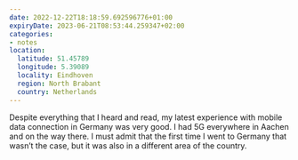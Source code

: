 ```yaml
---
date: 2022-12-22T18:18:59.692596776+01:00
expiryDate: 2023-06-21T08:53:44.259347+02:00
categories:
- notes
location:
  latitude: 51.45789
  longitude: 5.39089
  locality: Eindhoven
  region: North Brabant
  country: Netherlands
---
```


Despite everything that I heard and read, my latest experience with mobile data connection in Germany was very good. I had 5G everywhere in Aachen and on the way there. I must admit that the first time I went to Germany that wasn’t the case, but it was also in a different area of the country.
